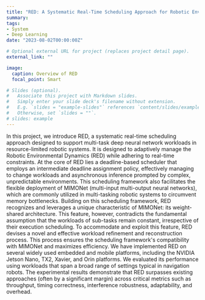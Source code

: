 ```yaml
---
title: "RED: A Systematic Real-Time Scheduling Approach for Robotic Environmental Dynamics"
summary: 
tags:
- System
- Deep Learning
date: "2023-08-02T00:00:00Z"

# Optional external URL for project (replaces project detail page).
external_link: ""

image:
  caption: Overview of RED
  focal_point: Smart

# Slides (optional).
#   Associate this project with Markdown slides.
#   Simply enter your slide deck's filename without extension.
#   E.g. `slides = "example-slides"` references `content/slides/example-slides.md`.
#   Otherwise, set `slides = ""`.
# slides: example
---
```


In this project, we introduce RED, a systematic real-time scheduling approach designed to support multi-task deep neural network workloads in resource-limited robotic systems. It is designed to adaptively manage the Robotic Environmental Dynamics (RED) while adhering to real-time constraints. At the core of RED lies a deadline-based scheduler that employs an intermediate deadline assignment policy, effectively managing to change workloads and asynchronous inference prompted by complex, unpredictable environments. This scheduling framework also facilitates the flexible deployment of MIMONet (multi-input multi-output neural networks), which are commonly utilized in multi-tasking robotic systems to circumvent memory bottlenecks. Building on this scheduling framework, RED recognizes and leverages a unique characteristic of MIMONet: its weight-shared architecture. This feature, however, contradicts the fundamental assumption that the workloads of sub-tasks remain constant, irrespective of their execution scheduling. To accommodate and exploit this feature, RED devises a novel and effective workload refinement and reconstruction process. This process ensures the scheduling framework's compatibility with MIMONet and maximizes efficiency. We have implemented RED on several widely used embedded and mobile platforms, including the NVIDIA Jetson Nano, TX2, Xavier, and Orin platforms. We evaluated its performance using workloads that span a broad range of settings typical in navigation robots. The experimental results demonstrate that RED surpasses existing approaches (often by a significant margin) across critical metrics such as throughput, timing correctness, interference robustness, adaptability, and overhead.
